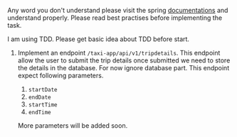 

Any word you don't understand please visit the spring [documentations](https://docs.spring.io/spring-framework/reference/overview.html) and understand properly. 
Please read best practises before implementing the task.

I am using TDD. Please get basic idea about TDD before start. 

1. Implement an endpoint `/taxi-app/api/v1/tripdetails`. This endpoint allow the user to submit the trip details once submitted we need to store the details in the database. 
   For now ignore database part.
   This endpoint expect following parameters.
   1. `startDate`
   2. `endDate`
   3. `startTime`
   4. `endTime`
    
    More parameters will be added soon. 